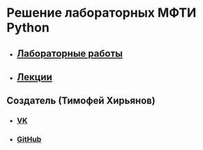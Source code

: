 # Решение лабораторных МФТИ Python
- ## [Лабораторные работы](http://cs.mipt.ru/python)
- ## [Лекции](https://www.youtube.com/playlist?list=PLRDzFCPr95fIDJUvFxvzWxg-V9BmZlMMe)


## Создатель (Тимофей Хирьянов)
- ### [VK](https://vk.com/tkhirianov)
- ### [GitHub](https://github.com/tkhirianov)
